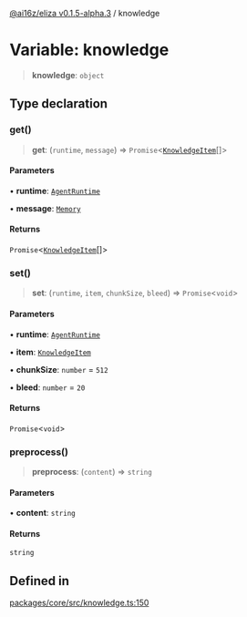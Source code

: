 [@ai16z/eliza v0.1.5-alpha.3](../index.md) / knowledge

# Variable: knowledge

> **knowledge**: `object`

## Type declaration

### get()

> **get**: (`runtime`, `message`) => `Promise`\<[`KnowledgeItem`](../type-aliases/KnowledgeItem.md)[]\>

#### Parameters

• **runtime**: [`AgentRuntime`](../classes/AgentRuntime.md)

• **message**: [`Memory`](../interfaces/Memory.md)

#### Returns

`Promise`\<[`KnowledgeItem`](../type-aliases/KnowledgeItem.md)[]\>

### set()

> **set**: (`runtime`, `item`, `chunkSize`, `bleed`) => `Promise`\<`void`\>

#### Parameters

• **runtime**: [`AgentRuntime`](../classes/AgentRuntime.md)

• **item**: [`KnowledgeItem`](../type-aliases/KnowledgeItem.md)

• **chunkSize**: `number` = `512`

• **bleed**: `number` = `20`

#### Returns

`Promise`\<`void`\>

### preprocess()

> **preprocess**: (`content`) => `string`

#### Parameters

• **content**: `string`

#### Returns

`string`

## Defined in

[packages/core/src/knowledge.ts:150](https://github.com/antpb/eliza/blob/main/packages/core/src/knowledge.ts#L150)
